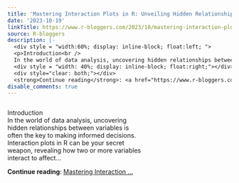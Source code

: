 ```yaml
---
title: 'Mastering Interaction Plots in R: Unveiling Hidden Relationships'
date: '2023-10-19'
linkTitle: https://www.r-bloggers.com/2023/10/mastering-interaction-plots-in-r-unveiling-hidden-relationships/
source: R-bloggers
description: |-
  <div style = "width:60%; display: inline-block; float:left; ">
  <p>Introduction<br />
  In the world of data analysis, uncovering hidden relationships between variables is often the key to making informed decisions. Interaction plots in R can be your secret weapon, revealing how two or more variables interact to affect...</p></div>
  <div style = "width: 40%; display: inline-block; float:right;"></div>
  <div style="clear: both;"></div>
  <strong>Continue reading</strong>: <a href="https://www.r-bloggers.com/2023/10/mastering-interaction-plots-in-r-unveiling-hidden-relationships/">Mastering Interaction ...
disable_comments: true
---
```

<div style = "width:60%; display: inline-block; float:left; ">
<p>Introduction<br />
In the world of data analysis, uncovering hidden relationships between variables is often the key to making informed decisions. Interaction plots in R can be your secret weapon, revealing how two or more variables interact to affect...</p></div>
<div style = "width: 40%; display: inline-block; float:right;"></div>
<div style="clear: both;"></div>
<strong>Continue reading</strong>: <a href="https://www.r-bloggers.com/2023/10/mastering-interaction-plots-in-r-unveiling-hidden-relationships/">Mastering Interaction ...